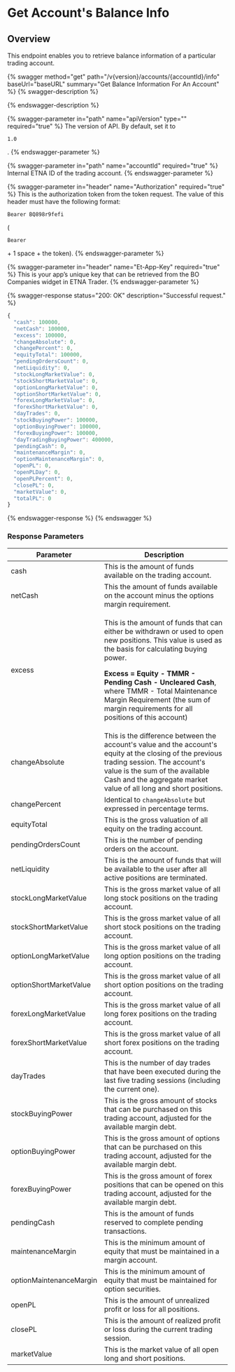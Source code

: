 # Get Account's Balance Info

## Overview

This endpoint enables you to retrieve balance information of a particular trading account.

{% swagger method="get" path="/v{version}/accounts/{accountId}/info" baseUrl="baseURL" summary="Get Balance Information For An Account" %}
{% swagger-description %}

{% endswagger-description %}

{% swagger-parameter in="path" name="apiVersion" type="" required="true" %}
The version of API. By default, set it to 

`1.0`

.
{% endswagger-parameter %}

{% swagger-parameter in="path" name="accountId" required="true" %}
Internal ETNA ID of the trading account.
{% endswagger-parameter %}

{% swagger-parameter in="header" name="Authorization" required="true" %}
This is the authorization token from the token request. The value of this header must have the following format: 

`Bearer BQ898r9fefi`

 (

`Bearer`

 \+ 1 space + the token).
{% endswagger-parameter %}

{% swagger-parameter in="header" name="Et-App-Key" required="true" %}
This is your app’s unique key that can be retrieved from the BO Companies widget in ETNA Trader.
{% endswagger-parameter %}

{% swagger-response status="200: OK" description="Successful request." %}
```javascript
{
  "cash": 100000,
  "netCash": 100000,
  "excess": 100000,
  "changeAbsolute": 0,
  "changePercent": 0,
  "equityTotal": 100000,
  "pendingOrdersCount": 0,
  "netLiquidity": 0,
  "stockLongMarketValue": 0,
  "stockShortMarketValue": 0,
  "optionLongMarketValue": 0,
  "optionShortMarketValue": 0,
  "forexLongMarketValue": 0,
  "forexShortMarketValue": 0,
  "dayTrades": 0,
  "stockBuyingPower": 100000,
  "optionBuyingPower": 100000,
  "forexBuyingPower": 100000,
  "dayTradingBuyingPower": 400000,
  "pendingCash": 0,
  "maintenanceMargin": 0,
  "optionMaintenanceMargin": 0,
  "openPL": 0,
  "openPLDay": 0,
  "openPLPercent": 0,
  "closePL": 0,
  "marketValue": 0,
  "totalPL": 0
}
```
{% endswagger-response %}
{% endswagger %}



### Response Parameters

| Parameter               | Description                                                                                                                                                                                                                                                                                                                                                      |
| ----------------------- | ---------------------------------------------------------------------------------------------------------------------------------------------------------------------------------------------------------------------------------------------------------------------------------------------------------------------------------------------------------------- |
| cash                    | This is the amount of funds available on the trading account.                                                                                                                                                                                                                                                                                                    |
| netCash                 | This the amount of funds available on the account minus the options margin requirement.                                                                                                                                                                                                                                                                          |
| excess                  | <p>This is the amount of funds that can either be withdrawn or used to open new positions. This value is used as the basis for calculating buying power.</p><p><strong>Excess = Equity - TMMR - Pending Cash - Uncleared Cash</strong>, where TMMR - Total Maintenance Margin Requirement (the sum of margin requirements for all positions of this account)</p> |
| changeAbsolute          | This is the difference between the account's value and the account's equity at the closing of the previous trading session. The account's value is the sum of the available Cash and the aggregate market value of all long and short positions.                                                                                                                 |
| changePercent           | Identical to `changeAbsolute` but expressed in percentage terms.                                                                                                                                                                                                                                                                                                 |
| equityTotal             | This is the gross valuation of all equity on the trading account.                                                                                                                                                                                                                                                                                                |
| pendingOrdersCount      | This is the number of pending orders on the account.                                                                                                                                                                                                                                                                                                             |
| netLiquidity            | This is the amount of funds that will be available to the user after all active positions are terminated.                                                                                                                                                                                                                                                        |
| stockLongMarketValue    | This is the gross market value of all long stock positions on the trading account.                                                                                                                                                                                                                                                                               |
| stockShortMarketValue   | This is the gross market value of all short stock positions on the trading account.                                                                                                                                                                                                                                                                              |
| optionLongMarketValue   | This is the gross market value of all long option positions on the trading account.                                                                                                                                                                                                                                                                              |
| optionShortMarketValue  | This is the gross market value of all short option positions on the trading account.                                                                                                                                                                                                                                                                             |
| forexLongMarketValue    | This is the gross market value of all long forex positions on the trading account.                                                                                                                                                                                                                                                                               |
| forexShortMarketValue   | This is the gross market value of all short forex positions on the trading account.                                                                                                                                                                                                                                                                              |
| dayTrades               | This is the number of day trades that have been executed during the last five trading sessions (including the current one).                                                                                                                                                                                                                                      |
| stockBuyingPower        | This is the gross amount of stocks that can be purchased on this trading account, adjusted for the available margin debt.                                                                                                                                                                                                                                        |
| optionBuyingPower       | This is the gross amount of options that can be purchased on this trading account, adjusted for the available margin debt.                                                                                                                                                                                                                                       |
| forexBuyingPower        | This is the gross amount of forex positions that can be opened on this trading account, adjusted for the available margin debt.                                                                                                                                                                                                                                  |
| pendingCash             | This is the amount of funds reserved to complete pending transactions.                                                                                                                                                                                                                                                                                           |
| maintenanceMargin       | This is the minimum amount of equity that must be maintained in a margin account.                                                                                                                                                                                                                                                                                |
| optionMaintenanceMargin | This is the minimum amount of equity that must be maintained for option securities.                                                                                                                                                                                                                                                                              |
| openPL                  | This is the amount of unrealized profit or loss for all positions.                                                                                                                                                                                                                                                                                               |
| closePL                 | This is the amount of realized profit or loss during the current trading session.                                                                                                                                                                                                                                                                                |
| marketValue             | This is the market value of all open long and short positions.                                                                                                                                                                                                                                                                                                   |
